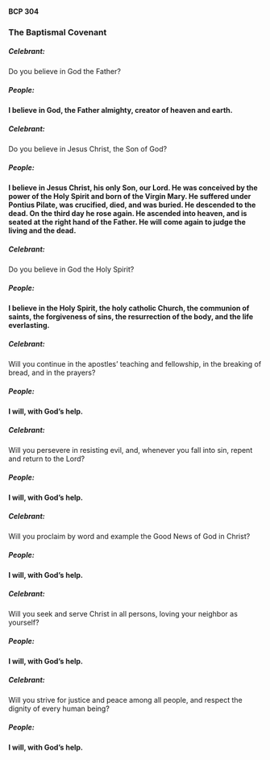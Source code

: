 #### BCP 304
### The Baptismal Covenant

##### Celebrant:
Do you believe in God the Father?

##### **People:**
**I believe in God, the Father almighty, creator of heaven and earth.**

##### Celebrant:
Do you believe in Jesus Christ, the Son of God?

##### **People:**
**I believe in Jesus Christ, his only Son, our Lord.
He was conceived by the power of the Holy Spirit
and born of the Virgin Mary.
He suffered under Pontius Pilate,
was crucified, died, and was buried.
He descended to the dead.
On the third day he rose again.
He ascended into heaven,
and is seated at the right hand of the Father.
He will come again to judge the living and the dead.**

##### Celebrant:
Do you believe in God the Holy Spirit?

##### **People:**
**I believe in the Holy Spirit,
the holy catholic Church,
the communion of saints,
the forgiveness of sins,
the resurrection of the body,
and the life everlasting.**

##### Celebrant:
Will you continue in the apostles’ teaching and fellowship, in the breaking of bread, and in the prayers?

##### **People:**
**I will, with God’s help.**

##### Celebrant:
Will you persevere in resisting evil, and, whenever you fall into sin, repent and return to the Lord?

##### **People:**
**I will, with God’s help.**

##### Celebrant:
Will you proclaim by word and example the Good News of God in Christ?

##### **People:**
**I will, with God’s help.**

##### Celebrant:
Will you seek and serve Christ in all persons, loving your neighbor as yourself?

##### **People:**
**I will, with God’s help.**

##### Celebrant:
Will you strive for justice and peace among all people, and respect the dignity of every human being?

##### **People:**
**I will, with God’s help.**
